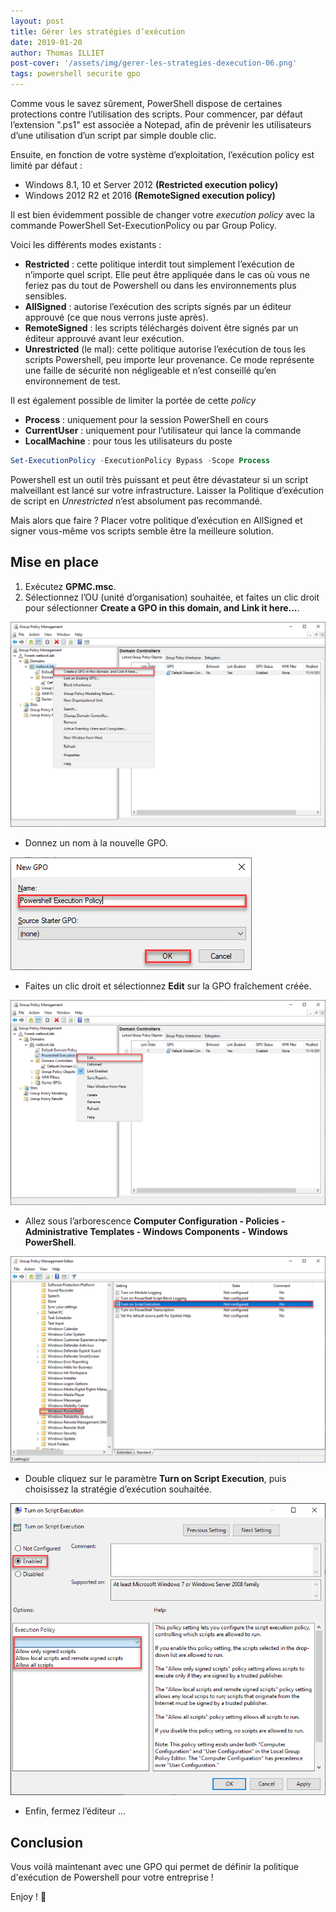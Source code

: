 ```yaml
---
layout: post
title: Gérer les stratégies d’exécution
date: 2019-01-20
author: Thomas ILLIET
post-cover: '/assets/img/gerer-les-strategies-dexecution-06.png'
tags: powershell securite gpo
---
```


Comme vous le savez sûrement, PowerShell dispose de certaines protections contre l’utilisation des scripts. Pour commencer, par défaut l’extension ".ps1" est associée a Notepad, afin de prévenir les utilisateurs d’une utilisation d’un script par simple double clic.

Ensuite, en fonction de votre système d’exploitation, l’exécution policy est limité par défaut :

* Windows 8.1, 10 et Server 2012 **(Restricted execution policy)**
* Windows 2012 R2 et 2016 **(RemoteSigned execution policy)**

Il est bien évidemment possible de changer votre *execution* *policy* avec la commande PowerShell Set-ExecutionPolicy ou par Group Policy.

Voici les différents modes existants :

* **Restricted** : cette politique interdit tout simplement l’exécution de n’importe quel script. Elle peut être appliquée dans le cas où vous ne feriez pas du tout de Powershell ou dans les environnements plus sensibles.
* **AllSigned** : autorise l’exécution des scripts signés par un éditeur approuvé (ce que nous verrons juste après).
* **RemoteSigned** : les scripts téléchargés doivent être signés par un éditeur approuvé avant leur exécution.
* **Unrestricted** (le mal): cette politique autorise l’exécution de tous les scripts Powershell, peu importe leur provenance. Ce mode représente une faille de sécurité non négligeable et n’est conseillé qu’en environnement de test.

Il est également possible de limiter la portée de cette *policy*

* **Process** : uniquement pour la session PowerShell en cours
* **CurrentUser** : uniquement pour l’utilisateur qui lance la commande
* **LocalMachine** : pour tous les utilisateurs du poste

```powershell
Set-ExecutionPolicy -ExecutionPolicy Bypass -Scope Process
```

Powershell est un outil très puissant et peut être dévastateur si un script malveillant est lancé sur votre infrastructure. Laisser la Politique d’exécution de script en *Unrestricted* n’est absolument pas recommandé.

Mais alors que faire ? Placer votre politique d’exécution en AllSigned et signer vous-même vos scripts semble être la meilleure solution.

## Mise en place

1. Exécutez **GPMC.msc**.
2. Sélectionnez l’OU (unité d’organisation) souhaitée, et faites un clic droit pour sélectionner **Create a GPO in this domain, and Link it here…**.

![gerer-les-strategies-dexecution-01](/assets/img/gerer-les-strategies-dexecution-01.png)

* Donnez un nom à la nouvelle GPO.

![gerer-les-strategies-dexecution-02](/assets/img/gerer-les-strategies-dexecution-02.png)

* Faites un clic droit et sélectionnez **Edit** sur la GPO fraîchement créée.

![gerer-les-strategies-dexecution-03](/assets/img/gerer-les-strategies-dexecution-03.png)

* Allez sous l’arborescence **Computer Configuration - Policies - Administrative Templates - Windows Components - Windows PowerShell**.

![gerer-les-strategies-dexecution-04](/assets/img/gerer-les-strategies-dexecution-04.png)

* Double cliquez sur le paramètre **Turn on Script Execution**, puis choisissez la stratégie d’exécution souhaitée.

![gerer-les-strategies-dexecution-05](/assets/img/gerer-les-strategies-dexecution-05.png)

* Enfin, fermez l’éditeur ...

## Conclusion

Vous voilà maintenant avec une GPO qui permet de définir la politique d'exécution de Powershell pour votre entreprise !

Enjoy ! 🙂
